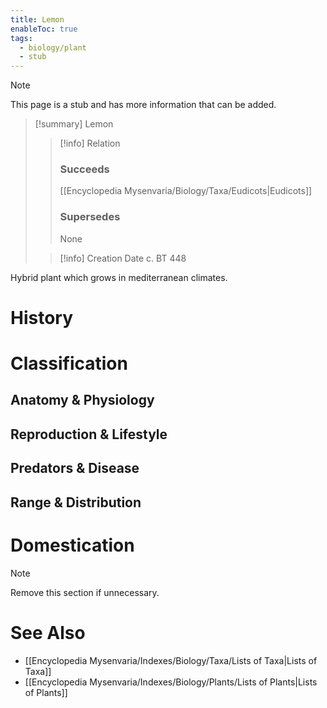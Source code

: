 ```yaml
---
title: Lemon
enableToc: true
tags:
  - biology/plant
  - stub
---
```


> [!note]
> This page is a stub and has more information that can be added.

> [!summary] Lemon
> > [!info] Relation
> > ### Succeeds
> > [[Encyclopedia Mysenvaria/Biology/Taxa/Eudicots|Eudicots]]
> > ### Supersedes
> > None
>
> > [!info] Creation Date
> > c. BT 448

Hybrid plant which grows in mediterranean climates.
# History

# Classification
## Anatomy & Physiology

## Reproduction & Lifestyle

## Predators & Disease

## Range & Distribution

# Domestication

> [!note]
> Remove this section if unnecessary.
# See Also
- [[Encyclopedia Mysenvaria/Indexes/Biology/Taxa/Lists of Taxa|Lists of Taxa]]
- [[Encyclopedia Mysenvaria/Indexes/Biology/Plants/Lists of Plants|Lists of Plants]]